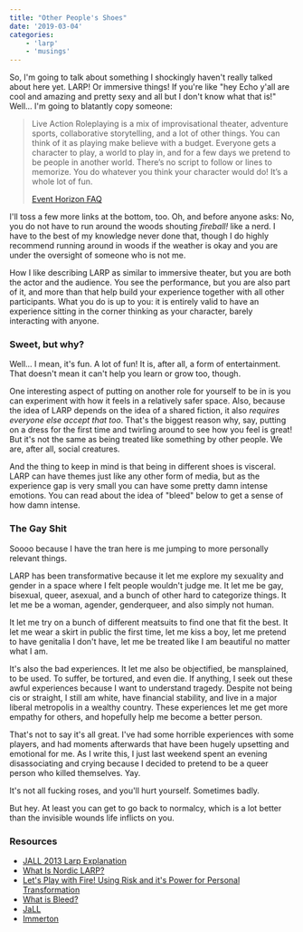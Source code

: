 ```yaml
---
title: "Other People's Shoes"
date: '2019-03-04'
categories:
    - 'larp'
    - 'musings'
---
```


So, I'm going to talk about something I shockingly haven't really talked about here yet. LARP! Or immersive things! If you're like "hey Echo y'all are cool and amazing and pretty sexy and all but I don't know what that is!" Well... I'm going to blatantly copy someone:

> Live Action Roleplaying is a mix of improvisational theater, adventure sports, collaborative storytelling, and a lot of other things. You can think of it as playing make believe with a budget. Everyone gets a character to play, a world to play in, and for a few days we pretend to be people in another world. There’s no script to follow or lines to memorize. You do whatever you think your character would do! It’s a whole lot of fun.
>
> [Event Horizon FAQ](http://www.eventhorizonlarp.com/faq.html)

I'll toss a few more links at the bottom, too. Oh, and before anyone asks: No, you do not have to run around the woods shouting _fireball!_ like a nerd. I have to the best of my knowledge never done that, though I do highly recommend running around in woods if the weather is okay and you are under the oversight of someone who is not me.

How I like describing LARP as similar to immersive theater, but you are both the actor and the audience. You see the performance, but you are also part of it, and more than that help build your experience together with all other participants. What you do is up to you: it is entirely valid to have an experience sitting in the corner thinking as your character, barely interacting with anyone.

### Sweet, but why?

Well... I mean, it's fun. A lot of fun! It is, after all, a form of entertainment. That doesn't mean it can't help you learn or grow too, though.

One interesting aspect of putting on another role for yourself to be in is you can experiment with how it feels in a relatively safer space. Also, because the idea of LARP depends on the idea of a shared fiction, it also _requires everyone else accept that too_. That's the biggest reason why, say, putting on a dress for the first time and twirling around to see how you feel is great! But it's not the same as being treated like something by other people. We are, after all, social creatures.

And the thing to keep in mind is that being in different shoes is visceral. LARP can have themes just like any other form of media, but as the experience gap is very small you can have some pretty damn intense emotions. You can read about the idea of "bleed" below to get a sense of how damn intense.

### The Gay Shit

Soooo because I have the tran here is me jumping to more personally relevant things.

LARP has been transformative because it let me explore my sexuality and gender in a space where I felt people wouldn't judge me. It let me be gay, bisexual, queer, asexual, and a bunch of other hard to categorize things. It let me be a woman, agender, genderqueer, and also simply not human.

It let me try on a bunch of different meatsuits to find one that fit the best. It let me wear a skirt in public the first time, let me kiss a boy, let me pretend to have genitalia I don't have, let me be treated like I am beautiful no matter what I am.

It's also the bad experiences. It let me also be objectified, be mansplained, to be used. To suffer, be tortured, and even die. If anything, I seek out these awful experiences because I want to understand tragedy. Despite not being cis or straight, I still am white, have financial stability, and live in a major liberal metropolis in a wealthy country. These experiences let me get more empathy for others, and hopefully help me become a better person.

That's not to say it's all great. I've had some horrible experiences with some players, and had moments afterwards that have been hugely upsetting and emotional for me. As I write this, I just last weekend spent an evening disassociating and crying because I decided to pretend to be a queer person who killed themselves. Yay.

It's not all fucking roses, and you'll hurt yourself. Sometimes badly.

But hey. At least you can get to go back to normalcy, which is a lot better than the invisible wounds life inflicts on you.

### Resources

- [JALL 2013 Larp Explanation](http://just-a-little-lovin.blogspot.com/p/what-is-larp.html)
- [What Is Nordic LARP?](https://nordiclarp.org/what-is-nordic-larp/)
- [Let's Play with Fire! Using Risk and it's Power for Personal Transformation](https://nordiclarp.org/2018/03/01/lets-play-fire-using-risk-power-personal-transformation/)
- [What is Bleed?](https://nordiclarp.org/wiki/Bleed)
- [JaLL](https://nordiclarp.org/wiki/Just_a_Little_Lovin%27)
- [Immerton](https://nordiclarp.org/2018/02/12/immerton/)
